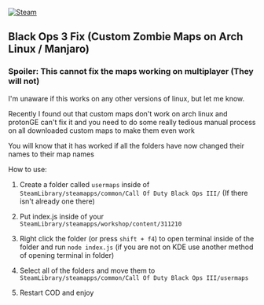 <a href="https://steamcommunity.com/id/sowd/" target="_blank">![Steam](https://img.shields.io/badge/steam-%23000000.svg?style=for-the-badge&logo=steam&logoColor=white)</a>

## Black Ops 3 Fix (Custom Zombie Maps on Arch Linux / Manjaro)
### Spoiler: This cannot fix the maps working on multiplayer (They will not)

I'm unaware if this works on any other versions of linux, but let me know. 

Recently I found out that custom maps don't work on arch linux and protonGE can't fix it and you need to do some really tedious manual process on all downloaded custom maps to make them even work

You will know that it has worked if all the folders have now changed their names to their map names

How to use: 

1. Create a folder called `usermaps` inside of `SteamLibrary/steamapps/common/Call Of Duty Black Ops III/` (If there isn't already one there)

2. Put index.js inside of your `SteamLibrary/steamapps/workshop/content/311210`

3. Right click the folder (or press `shift + f4`) to open terminal inside of the folder and run ``node index.js`` (if you are not on KDE use another method of opening terminal in folder)

4. Select all of the folders and move them to `SteamLibrary/steamapps/common/Call Of Duty Black Ops III/usermaps`

5. Restart COD and enjoy 



